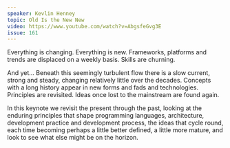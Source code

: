```yaml
---
speaker: Kevlin Henney
topic: Old Is the New New
video: https://www.youtube.com/watch?v=AbgsfeGvg3E
issue: 161
---
```


Everything is changing. Everything is new. Frameworks, platforms and trends are displaced on a weekly basis. Skills are churning.

And yet... Beneath this seemingly turbulent flow there is a slow current, strong and steady, changing relatively little over the decades. Concepts with a long history appear in new forms and fads and technologies. Principles are revisited. Ideas once lost to the mainstream are found again.

In this keynote we revisit the present through the past, looking at the enduring principles that shape programming languages, architecture, development practice and development process, the ideas that cycle round, each time becoming perhaps a little better defined, a little more mature, and look to see what else might be on the horizon.

